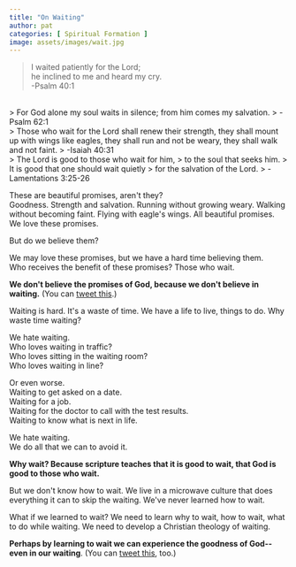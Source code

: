 ```yaml
---
title: "On Waiting"
author: pat
categories: [ Spiritual Formation ]
image: assets/images/wait.jpg
---
```

> I waited patiently for the Lord;  
> he inclined to me and heard my cry.  
> -Psalm 40:1  
<br>
> For God alone my soul waits in silence; from him comes my salvation.  
> -Psalm 62:1  
<br>
> Those who wait for the Lord shall renew their strength, they shall mount up with wings like eagles, they shall run and not be weary, they shall walk and not faint.  
> -Isaiah 40:31  
<br>
> The Lord is good to those who wait for him,  
> to the soul that seeks him.  
> It is good that one should wait quietly  
> for the salvation of the Lord.  
> -Lamentations 3:25-26

These are beautiful promises, aren't they?  
Goodness. Strength and salvation. Running without growing weary. Walking without becoming faint. Flying with eagle's wings. All beautiful promises.  
We love these promises.

But do we believe them?

We may love these promises, but we have a hard time believing them.  
Who receives the benefit of these promises? Those who wait.

<strong>We don't believe the promises of God, because we don't believe in waiting.</strong> (You can <a href="http://clicktotweet.com/0az2p">tweet this</a>.)

Waiting is hard. It's a waste of time. We have a life to live, things to do. Why waste time waiting?

We hate waiting.  
Who loves waiting in traffic?  
Who loves sitting in the waiting room?  
Who loves waiting in line?  

Or even worse.  
Waiting to get asked on a date.  
Waiting for a job.  
Waiting for the doctor to call with the test results.  
Waiting to know what is next in life.  

We hate waiting.  
We do all that we can to avoid it.

<strong>Why wait? Because scripture teaches that it is good to wait, that God is good to those who wait.</strong>

But we don't know how to wait. We live in a microwave culture that does everything it can to skip the waiting. We've never learned how to wait.

What if we learned to wait? We need to learn why to wait, how to wait, what to do while waiting. We need to develop a Christian theology of waiting.

<strong>Perhaps by learning to wait we can experience the goodness of God--even in our waiting</strong>. (You can <a href="http://clicktotweet.com/d6VU6">tweet this</a>, too.)
